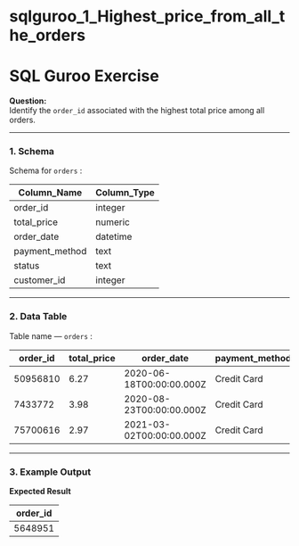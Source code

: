 # sqlguroo_1_Highest_price_from_all_the_orders

# SQL Guroo Exercise

**Question:**  
Identify the `order_id` associated with the highest total price among all orders.

---

### 1. Schema
Schema for `orders` :  

| Column_Name   | Column_Type |
|---------------|-------------|
| order_id      | integer     |
| total_price   | numeric     |
| order_date    | datetime    |
| payment_method| text        |
| status        | text        |
| customer_id   | integer     |

---

### 2. Data Table
Table name — `orders` :  

| order_id | total_price | order_date               | payment_method | status     | customer_id |
|----------|-------------|--------------------------|----------------|------------|-------------|
| 50956810 | 6.27        | 2020-06-18T00:00:00.000Z | Credit Card    | processed  | 706740      |
| 7433772  | 3.98        | 2020-08-23T00:00:00.000Z | Credit Card    | processed  | 239532      |
| 75700616 | 2.97        | 2021-03-02T00:00:00.000Z | Credit Card    | processed  | 573977      |

---

### 3. Example Output
**Expected Result**  

| order_id |
|----------|
| 5648951  |
